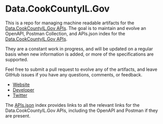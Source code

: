 # Data.CookCountyIL.GovThis is a repo for managing machine readable artifacts for the [Data.CookCountyIL.Gov APIs](https://datacatalog.cookcountyil.gov/). The goal is to maintain and evolve an OpenAPI, Postman Collection, and APIs.json index for the [Data.CookCountyIL.Gov APIs](https://datacatalog.cookcountyil.gov/).They are a constant work in progress, and will be updated on a regular basis when new information is added, or more of the specifications are supported.Feel free to submit a pull request to evolve any of the artifacts, and leave GitHub issues if you have any questions, comments, or feedback.- [Website](https://datacatalog.cookcountyil.gov/)- [Developer](https://datacatalog.cookcountyil.gov/)- [Twitter](https://twitter.com/ToniPreckwinkle)The [APIs.json](https://github.com/api-evangelist/data-cookcountyil-gov/blob/master/apis.json) index provides links to all the relevant links for the Data.CookCountyIL.Gov APIs, including the OpenAPI and Postman if they are present.